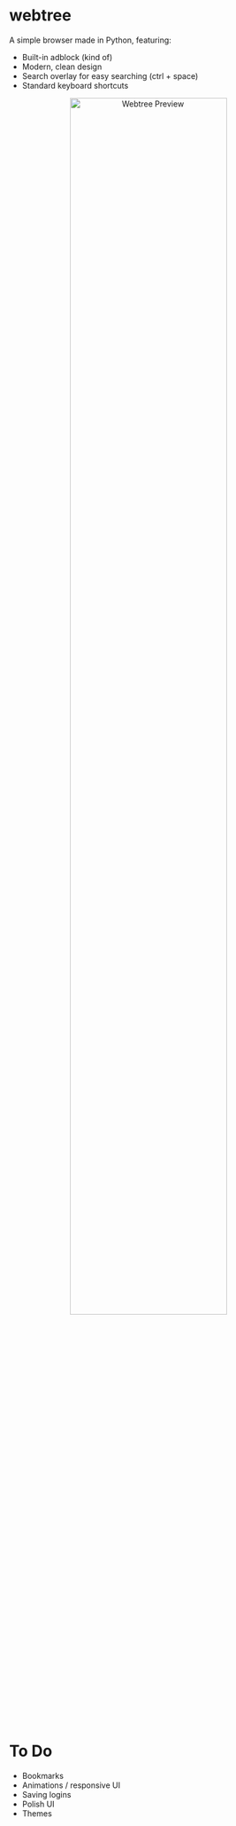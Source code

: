 # webtree

A simple browser made in Python, featuring:

- Built-in adblock (kind of)
- Modern, clean design
- Search overlay for easy searching (ctrl + space)
- Standard keyboard shortcuts

<p align="center">
  <img src="https://github.com/user-attachments/assets/b6c00b37-dbdc-4d4e-91fe-5ed8a3212f49" alt="Webtree Preview" width="75%" />
</p>

# To Do

- Bookmarks  
- Animations / responsive UI  
- Saving logins  
- Polish UI
- Themes
